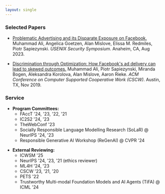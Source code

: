 ```yaml
---
layout: single
---
```


<!-- My name is Ali, and I am currently a research scientist at [Apple](https://machinelearning.apple.com/). My work focuses on evaluation of machine learning systems. This site hosts a portfolio and a blog. -->

### Selected Papers

* [Problematic Advertising and its Disparate Exposure on Facebook.](/papers/usenixsecurity23-ali.pdf)
Muhammad Ali, Angelica Goetzen, Alan Mislove, Elissa M. Redmiles, Piotr Sapiezynski. _USENIX Security Symposium_. Anaheim, CA, Aug 2023.

* [Discrimination through Optimization: How Facebook's ad delivery can lead to skewed outcomes.](/papers/facebook-delivery-cscw.pdf) Muhammad Ali, Piotr Sapiezynski, Miranda Bogen, Aleksandra Korolova, Alan Mislove, Aaron Rieke. _ACM Conference on Computer Supported Cooperative Work (CSCW)_. Austin, TX, Nov 2019.

### Service
- **Program Committees:**
    - FAccT '24, '23, '22, '21
    - IC2S2 '24, '23    
    - TheWebConf '23
    - Socially Responsible Language Modelling Research (SoLaR) @ NeurIPS '24, '23    
    - Responsible Generative AI Workshop (ReGenAI) @ CVPR '24
* **External Reviewing:**
    - ICWSM '25
    - NeurIPS '24, '23, '21 (ethics reviewer)        
    - ML4H '24, '23
    - CSCW '23, '21, '20
    - PETS '22    
    - Trustworthy Multi-modal Foundation Models and AI Agents (TiFA) @ ICML '24        

<!-- ### Teaching
* Lecturer, **CY 2550: Introduction to Cybersecurity**, Northeastern University, Summer II 2023
* Teaching Assistant, **CS 6140: Machine Learning** (w/ Predrag Radivojac), Northeastern University, Fall 2022
* Teaching Assistant, **CS 101: Intro to Computing** (w/ Sarim Baig), National University of Computer and Emerging Sciences, Fall 2015 -->